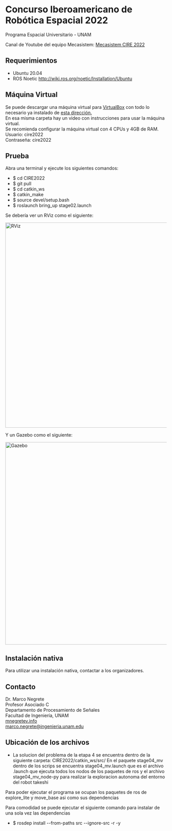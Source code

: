 # Concurso Iberoamericano de Robótica Espacial 2022
Programa Espacial Universitario - UNAM

Canal de Youtube del equipo Mecasistem: [Mecasistem CIRE 2022](https://www.youtube.com/@mecasistemconace2219) 

## Requerimientos

* Ubuntu 20.04
* ROS Noetic http://wiki.ros.org/noetic/Installation/Ubuntu

## Máquina Virtual

Se puede descargar una máquina virtual para [VirtualBox](https://www.virtualbox.org/wiki/Downloads) con todo lo necesario ya instalado de [esta dirección.](https://drive.google.com/drive/folders/1DYhmegVFEz7VA69uncpYsL8Ck0HbaIEz?usp=sharing) <br>
En esa misma carpeta hay un video con instrucciones para usar la máquina virtual. <br>
Se recomienda configurar la máquina virtual con 4 CPUs y 4GB de RAM.
Usuario: cire2022 <br>
Contraseña: cire2022

## Prueba

Abra una terminal y ejecute los siguientes comandos:

* $ cd CIRE2022
* $ git pull
* $ cd catkin_ws
* $ catkin_make
* $ source devel/setup.bash
* $ roslaunch bring_up stage02.launch

Se debería ver un RViz como el siguiente:

<img src="https://github.com/mnegretev/CIRE2022/blob/master/Media/rviz.png" alt="RViz" width="639"/>

Y un Gazebo como el siguiente:

<img src="https://github.com/mnegretev/CIRE2022/blob/master/Media/gazebo.png" alt="Gazebo" width="631"/>

## Instalación nativa

Para utilizar una instalación nativa, contactar a los organizadores. 

## Contacto
Dr. Marco Negrete<br>
Profesor Asociado C<br>
Departamento de Procesamiento de Señales<br>
Facultad de Ingeniería, UNAM <br>
[mnegretev.info](http://mnegretev.info)<br>
marco.negrete@ingenieria.unam.edu<br>

## Ubicación de los archivos
* La solucion del problema de la etapa 4 se encuentra dentro de la siguiente carpeta: CIRE2022/catkin_ws/src/ 
 En el paquete stage04_mv dentro de los scrips se encuentra stage04_mv.launch que es el archivo .launch que ejecuta todos los nodos de los paquetes de ros y el archivo stage04_mv_node-py para realizar la exploracion autonoma del entorno del robot takeshi 

 Para poder ejecutar el programa se ocupan los paquetes de ros de explore_lite y move_base asi como sus dependencias 

 Para comodidad se puede ejecutar el siguiente comando para instalar de una sola vez las dependencias 

 * $ rosdep install --from-paths src --ignore-src -r -y

